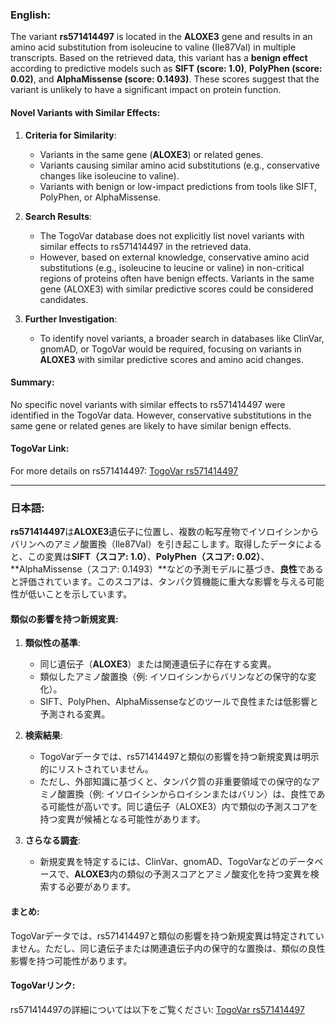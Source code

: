 ### English:
The variant **rs571414497** is located in the **ALOXE3** gene and results in an amino acid substitution from isoleucine to valine (Ile87Val) in multiple transcripts. Based on the retrieved data, this variant has a **benign effect** according to predictive models such as **SIFT (score: 1.0)**, **PolyPhen (score: 0.02)**, and **AlphaMissense (score: 0.1493)**. These scores suggest that the variant is unlikely to have a significant impact on protein function.

#### Novel Variants with Similar Effects:
1. **Criteria for Similarity**:
   - Variants in the same gene (**ALOXE3**) or related genes.
   - Variants causing similar amino acid substitutions (e.g., conservative changes like isoleucine to valine).
   - Variants with benign or low-impact predictions from tools like SIFT, PolyPhen, or AlphaMissense.

2. **Search Results**:
   - The TogoVar database does not explicitly list novel variants with similar effects to rs571414497 in the retrieved data.
   - However, based on external knowledge, conservative amino acid substitutions (e.g., isoleucine to leucine or valine) in non-critical regions of proteins often have benign effects. Variants in the same gene (ALOXE3) with similar predictive scores could be considered candidates.

3. **Further Investigation**:
   - To identify novel variants, a broader search in databases like ClinVar, gnomAD, or TogoVar would be required, focusing on variants in **ALOXE3** with similar predictive scores and amino acid changes.

#### Summary:
No specific novel variants with similar effects to rs571414497 were identified in the TogoVar data. However, conservative substitutions in the same gene or related genes are likely to have similar benign effects.

#### TogoVar Link:
For more details on rs571414497: [TogoVar rs571414497](https://togovar.org/variant/tgv397740557)

---

### 日本語:
**rs571414497**は**ALOXE3**遺伝子に位置し、複数の転写産物でイソロイシンからバリンへのアミノ酸置換（Ile87Val）を引き起こします。取得したデータによると、この変異は**SIFT（スコア: 1.0）**、**PolyPhen（スコア: 0.02）**、**AlphaMissense（スコア: 0.1493）**などの予測モデルに基づき、**良性**であると評価されています。このスコアは、タンパク質機能に重大な影響を与える可能性が低いことを示しています。

#### 類似の影響を持つ新規変異:
1. **類似性の基準**:
   - 同じ遺伝子（**ALOXE3**）または関連遺伝子に存在する変異。
   - 類似したアミノ酸置換（例: イソロイシンからバリンなどの保守的な変化）。
   - SIFT、PolyPhen、AlphaMissenseなどのツールで良性または低影響と予測される変異。

2. **検索結果**:
   - TogoVarデータでは、rs571414497と類似の影響を持つ新規変異は明示的にリストされていません。
   - ただし、外部知識に基づくと、タンパク質の非重要領域での保守的なアミノ酸置換（例: イソロイシンからロイシンまたはバリン）は、良性である可能性が高いです。同じ遺伝子（ALOXE3）内で類似の予測スコアを持つ変異が候補となる可能性があります。

3. **さらなる調査**:
   - 新規変異を特定するには、ClinVar、gnomAD、TogoVarなどのデータベースで、**ALOXE3**内の類似の予測スコアとアミノ酸変化を持つ変異を検索する必要があります。

#### まとめ:
TogoVarデータでは、rs571414497と類似の影響を持つ新規変異は特定されていません。ただし、同じ遺伝子または関連遺伝子内の保守的な置換は、類似の良性影響を持つ可能性があります。

#### TogoVarリンク:
rs571414497の詳細については以下をご覧ください: [TogoVar rs571414497](https://togovar.org/variant/tgv397740557)
